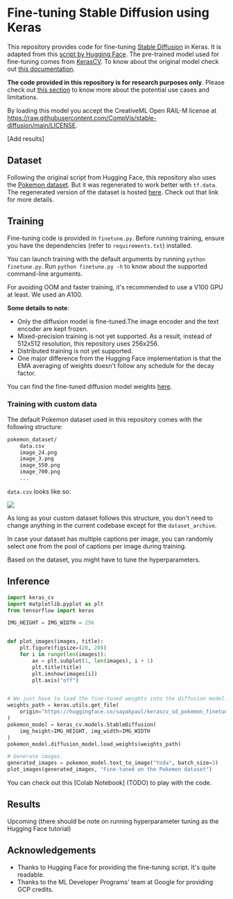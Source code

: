 # Fine-tuning Stable Diffusion using Keras

This repository provides code for fine-tuning [Stable Diffusion](https://huggingface.co/CompVis/stable-diffusion-v1-4) in Keras. It is adapted from this [script by Hugging Face](https://github.com/fchollet/stable-diffusion-tensorflow/blob/master/text2image.py). The pre-trained model used for fine-tuning comes from [KerasCV](https://github.com/keras-team/keras-cv/tree/master/keras_cv/models/stable_diffusion). To know about the original model check out [this documentation](https://huggingface.co/CompVis/stable-diffusion-v1-4).  

**The code provided in this repository is for research purposes only**. Please check out [this section](https://github.com/keras-team/keras-cv/tree/master/keras_cv/models/stable_diffusion#uses) to know more about the potential use cases and limitations.

By loading this model you accept the CreativeML Open RAIL-M license at https://raw.githubusercontent.com/CompVis/stable-diffusion/main/LICENSE.

[Add results]

## Dataset 

Following the original script from Hugging Face, this repository also uses the [Pokemon dataset](https://huggingface.co/datasets/lambdalabs/pokemon-blip-captions). But it was regenerated to work better with `tf.data`. The regenerated version of the dataset is hosted [here](https://huggingface.co/datasets/sayakpaul/pokemon-blip-original-version). Check out that link for more details.

## Training

Fine-tuning code is provided in `finetune.py`. Before running training, ensure you have the dependencies (refer to `requirements.txt`) installed.

You can launch training with the default arguments by running `python finetune.py`. Run `python finetune.py -h` to know about the supported command-line arguments.

For avoiding OOM and faster training, it's recommended to use a V100 GPU at least. We used an A100.

**Some details to note**:

* Only the diffusion model is fine-tuned.The image encoder and the text encoder are kept frozen. 
* Mixed-precision training is not yet supported. As a result, instead of 512x512 resolution, this repository uses 256x256.
* Distributed training is not yet supported. 
* One major difference from the Hugging Face implementation is that the EMA averaging of weights doesn't follow any schedule for the decay factor.

You can find the fine-tuned diffusion model weights [here](https://huggingface.co/sayakpaul/kerascv_sd_pokemon_finetuned/tree/main). 

### Training with custom data

The default Pokemon dataset used in this repository comes with the following structure:

```bash 
pokemon_dataset/
    data.csv
    image_24.png   
    image_3.png    
    image_550.png  
    image_700.png
    ...
```

`data.csv` looks like so:

![](https://i.imgur.com/AeRqWPH.png)

As long as your custom dataset follows this structure, you don't need to change anything in the current codebase except for the `dataset_archive`.

In case your dataset has multiple captions per image, you can randomly select one from the pool of captions per image during training.

Based on the dataset, you might have to tune the hyperparameters.

## Inference

```py
import keras_cv
import matplotlib.pyplot as plt
from tensorflow import keras

IMG_HEIGHT = IMG_WIDTH = 256


def plot_images(images, title):
    plt.figure(figsize=(20, 20))
    for i in range(len(images)):
        ax = plt.subplot(1, len(images), i + 1)
        plt.title(title)
        plt.imshow(images[i])
        plt.axis("off")


# We just have to load the fine-tuned weights into the diffusion model.
weights_path = keras.utils.get_file(
    origin="https://huggingface.co/sayakpaul/kerascv_sd_pokemon_finetuned/resolve/main/ema_diffusion_model.h5"
)
pokemon_model = keras_cv.models.StableDiffusion(
    img_height=IMG_HEIGHT, img_width=IMG_WIDTH
)
pokemon_model.diffusion_model.load_weights(weights_path)

# Generate images.
generated_images = pokemon_model.text_to_image("Yoda", batch_size=3)
plot_images(generated_images, "Fine-tuned on the Pokemon dataset")
```

You can check out this [Colab Notebook] (TODO) to play with the code.

## Results

Upcoming (there should be note on running hyperparameter tuning as the Hugging Face tutorial)

## Acknowledgements

* Thanks to Hugging Face for providing the fine-tuning script. It's quite readable.
* Thanks to the ML Developer Programs' team at Google for providing GCP credits.